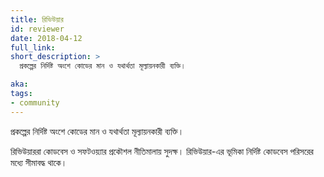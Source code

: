 ```yaml
---
title: রিভিউয়ার
id: reviewer
date: 2018-04-12
full_link: 
short_description: >
  প্রকল্পের নির্দিষ্ট অংশে কোডের মান ও যথার্থতা মূল্যায়নকারী ব্যক্তি।

aka: 
tags:
- community
---
```

 প্রকল্পের নির্দিষ্ট অংশে কোডের মান ও যথার্থতা মূল্যায়নকারী ব্যক্তি।

<!--more--> 

রিভিউয়াররা কোডবেস ও সফটওয়্যার প্রকৌশল নীতিমালায় সুদক্ষ। রিভিউয়ার-এর ভূমিকা নির্দিষ্ট কোডবেস পরিসরের মধ্যে সীমাবদ্ধ থাকে।
